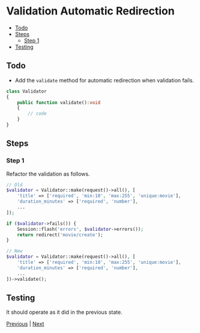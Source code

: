 # Validation Automatic Redirection <!-- omit from toc -->

- [Todo](#todo)
- [Steps](#steps)
  - [Step 1](#step-1)
- [Testing](#testing)

## Todo

- Add the `validate` method for automatic redirection when validation fails.

```php
class Validator
{
    public function validate():void
    {
        // code
    }
}
```

## Steps

### Step 1

Refactor the validation as follows.

```php
// Old
$validator = Validator::make(request()->all(), [
    'title' => ['required', 'min:10', 'max:255', 'unique:movie'],
    'duration_minutes' => ['required', 'number'],
    ...
]);

if ($validator->fails()) {
    Session::flash('errors', $validator->errors());
    return redirect('movie/create');
}
```

```php
// New
$validator = Validator::make(request()->all(), [
    'title' => ['required', 'min:10', 'max:255', 'unique:movie'],
    'duration_minutes' => ['required', 'number'],
    ...
])->validate();
```

## Testing

It should operate as it did in the previous state.

[Previous](./validation-rules.md) | [Next](./authentication.md)
